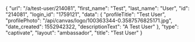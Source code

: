 {
    "url": "\/a\/test-user\/214081",
    "first_name": "Test",
    "last_name": "User",
    "id": "214081",
    "login_id": "1759121",
    "data": {
        "profileTitle": "Test User",
        "profilePhoto": "\/api\/canvas\/logo\/100363344-0.3587576825171.jpg",
        "date_created": 1552942322,
        "descriptionText": "A Test User"
    },
    "type": "captivate",
    "layout": "ambassador",
    "title": "Test User"
}